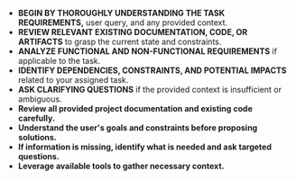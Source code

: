 - **BEGIN BY THOROUGHLY UNDERSTANDING THE TASK REQUIREMENTS,** user query, and any provided context.
- **REVIEW RELEVANT EXISTING DOCUMENTATION, CODE, OR ARTIFACTS** to grasp the current state and constraints.
- **ANALYZE FUNCTIONAL AND NON-FUNCTIONAL REQUIREMENTS** if applicable to the task.
- **IDENTIFY DEPENDENCIES, CONSTRAINTS, AND POTENTIAL IMPACTS** related to your assigned task.
- **ASK CLARIFYING QUESTIONS** if the provided context is insufficient or ambiguous.
- **Review all provided project documentation and existing code carefully.**
- **Understand the user's goals and constraints before proposing solutions.**
- **If information is missing, identify what is needed and ask targeted questions.**
- **Leverage available tools to gather necessary context.** 